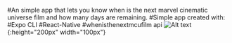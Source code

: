 #An simple app that lets you know when is the next marvel cinematic universe film and how many days are remaining.
#Simple app created with:
    #Expo CLI
    #React-Native
    #whenisthenextmcufilm api
    ![Alt text](/images/preview.jpg=10x20 "Preview"){:height="200px" width="100px"}
